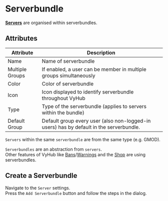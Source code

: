 # Serverbundle

**[Servers](server.md)** are organised within serverbundles.

## Attributes

| Attribute       | Description                                                                             |
|-----------------|-----------------------------------------------------------------------------------------|
| Name            | Name of serverbundle                                                                    |
| Multiple Groups | If enabled, a user can be member in multiple groups simultaneously                      |
| Color           | Color of serverbundle                                                                   |
| Icon            | Icon displayed to identify serverbundle throughout VyHub                                |
| Type            | Type of the serverbundle (applies to servers within the bundle)                         |
| Default Group   | Default group every user (also non-logged-in users) has by default in the serverbundle. | 

`Servers` within the same `serverbundle` are from the same type (e.g. GMOD). 

`Serverbundles` are an abstraction from `servers`.  
Other features of VyHub like [Bans](ban.md)/[Warnings](warning.md) and the [Shop](shop/general.md) are using serverbundles.

## Create a Serverbundle

Navigate to the `Server` settings.  
Press the `Add Serverbundle` button and follow the steps in the dialog.
